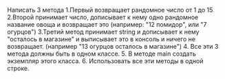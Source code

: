 Написать 3 метода
1.Первый возвращает рандомное число от 1 до 15
2.Второй принимает число, дописывает к нему одно рандомное
название овоща и возвращает это (например: "12 помидор", или "7 огурцов")
3.Третий метод принимает string и дописывает к нему "осталось в магазине"
и  выписывает это в консоль и ничего не возвращает.
(например "13 огурцов осталось в магазине")
4. Все эти 3 метода должны быть в одном классе.
5. В методе main создать экземпляр этого класса.
6. Использовать все эти методы в одной строке.